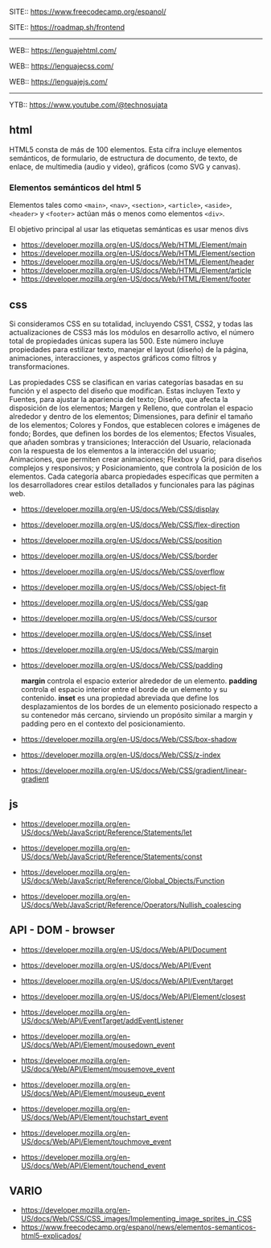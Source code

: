
SITE:: https://www.freecodecamp.org/espanol/

SITE:: https://roadmap.sh/frontend

_____

WEB:: https://lenguajehtml.com/

WEB:: https://lenguajecss.com/

WEB:: https://lenguajejs.com/

_____

YTB:: https://www.youtube.com/@technosujata



## html
HTML5 consta de más de 100 elementos. Esta cifra incluye elementos semánticos, de formulario, de estructura de documento, de texto, de enlace, de multimedia (audio y video), gráficos (como SVG y canvas).



### Elementos semánticos del html 5

Elementos tales como `<main>`, `<nav>`, `<section>`, `<article>`, `<aside>`, `<header>` y `<footer>` actúan más o menos como elementos `<div>`.

El objetivo principal al usar las etiquetas semánticas es usar menos divs

- https://developer.mozilla.org/en-US/docs/Web/HTML/Element/main
- https://developer.mozilla.org/en-US/docs/Web/HTML/Element/section
- https://developer.mozilla.org/en-US/docs/Web/HTML/Element/header
- https://developer.mozilla.org/en-US/docs/Web/HTML/Element/article
- https://developer.mozilla.org/en-US/docs/Web/HTML/Element/footer



## css

Si consideramos CSS en su totalidad, incluyendo CSS1, CSS2, y todas las actualizaciones de CSS3 más los módulos en desarrollo activo, el número total de propiedades únicas supera las 500. Este número incluye propiedades para estilizar texto, manejar el layout (diseño) de la página, animaciones, interacciones, y aspectos gráficos como filtros y transformaciones.

Las propiedades CSS se clasifican en varias categorías basadas en su función y el aspecto del diseño que modifican. Estas incluyen Texto y Fuentes, para ajustar la apariencia del texto; Diseño, que afecta la disposición de los elementos; Margen y Relleno, que controlan el espacio alrededor y dentro de los elementos; Dimensiones, para definir el tamaño de los elementos; Colores y Fondos, que establecen colores e imágenes de fondo; Bordes, que definen los bordes de los elementos; Efectos Visuales, que añaden sombras y transiciones; Interacción del Usuario, relacionada con la respuesta de los elementos a la interacción del usuario; Animaciones, que permiten crear animaciones; Flexbox y Grid, para diseños complejos y responsivos; y Posicionamiento, que controla la posición de los elementos. Cada categoría abarca propiedades específicas que permiten a los desarrolladores crear estilos detallados y funcionales para las páginas web.

- https://developer.mozilla.org/en-US/docs/Web/CSS/display
- https://developer.mozilla.org/en-US/docs/Web/CSS/flex-direction
- https://developer.mozilla.org/en-US/docs/Web/CSS/position
- https://developer.mozilla.org/en-US/docs/Web/CSS/border
- https://developer.mozilla.org/en-US/docs/Web/CSS/overflow
- https://developer.mozilla.org/en-US/docs/Web/CSS/object-fit
- https://developer.mozilla.org/en-US/docs/Web/CSS/gap
- https://developer.mozilla.org/en-US/docs/Web/CSS/cursor

- https://developer.mozilla.org/en-US/docs/Web/CSS/inset
- https://developer.mozilla.org/en-US/docs/Web/CSS/margin
- https://developer.mozilla.org/en-US/docs/Web/CSS/padding

    **margin** controla el espacio exterior alrededor de un elemento.
    **padding** controla el espacio interior entre el borde de un elemento y su contenido.
    **inset** es una propiedad abreviada que define los desplazamientos de los bordes de un elemento posicionado respecto a su contenedor más cercano, sirviendo un propósito similar a margin y padding pero en el contexto del posicionamiento.

- https://developer.mozilla.org/en-US/docs/Web/CSS/box-shadow
- https://developer.mozilla.org/en-US/docs/Web/CSS/z-index
- https://developer.mozilla.org/en-US/docs/Web/CSS/gradient/linear-gradient


## js

- https://developer.mozilla.org/en-US/docs/Web/JavaScript/Reference/Statements/let
- https://developer.mozilla.org/en-US/docs/Web/JavaScript/Reference/Statements/const

- https://developer.mozilla.org/en-US/docs/Web/JavaScript/Reference/Global_Objects/Function
- https://developer.mozilla.org/en-US/docs/Web/JavaScript/Reference/Operators/Nullish_coalescing


## API - DOM - browser

- https://developer.mozilla.org/en-US/docs/Web/API/Document
- https://developer.mozilla.org/en-US/docs/Web/API/Event
- https://developer.mozilla.org/en-US/docs/Web/API/Event/target
- https://developer.mozilla.org/en-US/docs/Web/API/Element/closest
- https://developer.mozilla.org/en-US/docs/Web/API/EventTarget/addEventListener

- https://developer.mozilla.org/en-US/docs/Web/API/Element/mousedown_event
- https://developer.mozilla.org/en-US/docs/Web/API/Element/mousemove_event
- https://developer.mozilla.org/en-US/docs/Web/API/Element/mouseup_event
- https://developer.mozilla.org/en-US/docs/Web/API/Element/touchstart_event
- https://developer.mozilla.org/en-US/docs/Web/API/Element/touchmove_event
- https://developer.mozilla.org/en-US/docs/Web/API/Element/touchend_event



## VARIO

- https://developer.mozilla.org/en-US/docs/Web/CSS/CSS_images/Implementing_image_sprites_in_CSS
- https://www.freecodecamp.org/espanol/news/elementos-semanticos-html5-explicados/